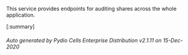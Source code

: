 






This service provides endpoints for auditing shares across the whole application.

[:summary]

###### Auto generated by Pydio Cells Enterprise Distribution v2.1.11 on 15-Dec-2020
